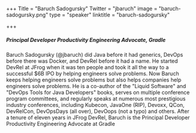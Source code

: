 +++
Title = "Baruch Sadogursky"
Twitter = "jbaruch"
image = "baruch-sadogursky.png"
type = "speaker"
linktitle = "baruch-sadogursky"

+++

##### Principal Developer Productivity Engineering Advocate, Gradle

Baruch Sadogursky (@jbaruch) did Java before it had generics, DevOps before there was Docker, and DevRel before it had a name. He started DevRel at JFrog when it was ten people and took it all the way to a successful $6B IPO by helping engineers solve problems. Now Baruch keeps helping engineers solve problems but also helps companies help engineers solve problems. He is a co-author of the "Liquid Software" and "DevOps Tools for Java Developers" books, serves on multiple conference program committees, and regularly speaks at numerous most prestigious industry conferences, including Kubecon, JavaOne (RIP), Devoxx, QCon, DevRelCon, DevOpsDays (all over), DevOops (not a typo) and others. After a tenure of eleven years in JFrog DevRel, Baruch is the Principal Developer Productivity Engineering Advocate at Gradle